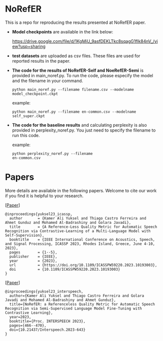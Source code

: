 # NoRefER
This is a repo for reproducing the results presented at NoRefER paper.

- **Model checkpoints** are available in the link below:

  https://drive.google.com/file/d/1KgMiU_9asfDEKLTkc8sqagG1fIk84nV_/view?usp=sharing

- **test datasets** are uploaded as csv files. These files are used for reported results in the paper.

- **The code for the results of NoRefER-Self and NoeRefER-Semi** is provided in main_noref.py. To run the code, please especify the model and the filename in your command.

  <code>python main_noref.py --filename filename.csv --modelname model_checkpoint.ckpt</code>

  example:

  <code>python main_noref.py --filename en-common.csv --modelname self_super.ckpt</code>

- **The code for the baseline results** and calculating perplexity is also provided in perplexity_noref.py. You just need to specify the filename to run this code. 

  example:

  <code>python perplexity_noref.py --filename en-common.csv</code>

# Papers
More details are available in the following papers. Welcome to cite our work if you find it is helpful to your research.

[[Paper](https://doi.org/10.1109/ICASSPW59220.2023.10193003)] 
```
@inproceedings{yuksel23_icassp,
  author       = {Kamer Ali Yuksel and Thiago Castro Ferreira and Ahmet Gunduz and Mohamed Al-Badrashiny and Golara Javadi},
  title        = {A Reference-Less Quality Metric for Automatic Speech Recognition via Contrastive-Learning of a Multi-Language Model with Self-Supervision},
  booktitle    = {IEEE International Conference on Acoustics, Speech, and Signal Processing, ICASSP 2023, Rhodes Island, Greece, June 4-10, 2023},
  pages        = {1--5},
  publisher    = {IEEE},
  year         = {2023},
  url          = {https://doi.org/10.1109/ICASSPW59220.2023.10193003},
  doi          = {10.1109/ICASSPW59220.2023.10193003}
}
```
[[Paper](https://www.isca-speech.org/archive/pdfs/interspeech_2023/yuksel23_interspeech.pdf)]
```
@inproceedings{yuksel23_interspeech,
  author={Kamer Ali Yuksel and Thiago Castro Ferreira and Golara Javadi and Mohamed Al-Badrashiny and Ahmet Gunduz},
  title={NoRefER: a Referenceless Quality Metric for Automatic Speech Recognition via Semi-Supervised Language Model Fine-Tuning with Contrastive Learning},
  year=2023,
  booktitle={Proc. INTERSPEECH 2023},
  pages={466--470},
  doi={10.21437/Interspeech.2023-643}
}
```

